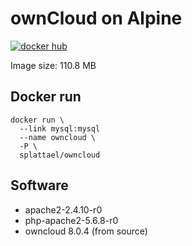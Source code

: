# ownCloud on Alpine

[![docker hub](https://img.shields.io/badge/docker-image-blue.svg?style=flat-square)](https://registry.hub.docker.com/u/splattael/owncloud/)

Image size: 110.8 MB

## Docker run

    docker run \
      --link mysql:mysql
      --name owncloud \
      -P \
      splattael/owncloud

## Software

* apache2-2.4.10-r0
* php-apache2-5.6.8-r0
* owncloud 8.0.4 (from source)
